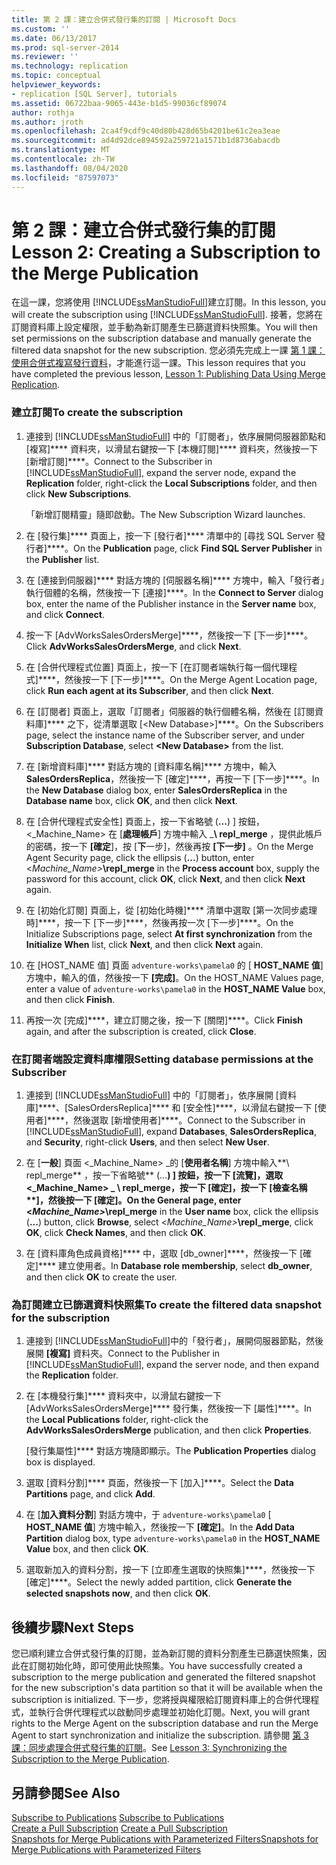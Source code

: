 ```yaml
---
title: 第 2 課：建立合併式發行集的訂閱 | Microsoft Docs
ms.custom: ''
ms.date: 06/13/2017
ms.prod: sql-server-2014
ms.reviewer: ''
ms.technology: replication
ms.topic: conceptual
helpviewer_keywords:
- replication [SQL Server], tutorials
ms.assetid: 06722baa-9065-443e-b1d5-99036cf89074
author: rothja
ms.author: jroth
ms.openlocfilehash: 2ca4f9cdf9c40d80b428d65b4201be61c2ea3eae
ms.sourcegitcommit: ad4d92dce894592a259721a1571b1d8736abacdb
ms.translationtype: MT
ms.contentlocale: zh-TW
ms.lasthandoff: 08/04/2020
ms.locfileid: "87597073"
---
```

# <a name="lesson-2-creating-a-subscription-to-the-merge-publication"></a><span data-ttu-id="f4d3c-102">第 2 課：建立合併式發行集的訂閱</span><span class="sxs-lookup"><span data-stu-id="f4d3c-102">Lesson 2: Creating a Subscription to the Merge Publication</span></span>
  <span data-ttu-id="f4d3c-103">在這一課，您將使用 [!INCLUDE[ssManStudioFull](../../includes/ssmanstudiofull-md.md)]建立訂閱。</span><span class="sxs-lookup"><span data-stu-id="f4d3c-103">In this lesson, you will create the subscription using [!INCLUDE[ssManStudioFull](../../includes/ssmanstudiofull-md.md)].</span></span> <span data-ttu-id="f4d3c-104">接著，您將在訂閱資料庫上設定權限，並手動為新訂閱產生已篩選資料快照集。</span><span class="sxs-lookup"><span data-stu-id="f4d3c-104">You will then set permissions on the subscription database and manually generate the filtered data snapshot for the new subscription.</span></span> <span data-ttu-id="f4d3c-105">您必須先完成上一課 [第 1 課：使用合併式複寫發行資料](lesson-1-publishing-data-using-merge-replication.md)，才能進行這一課。</span><span class="sxs-lookup"><span data-stu-id="f4d3c-105">This lesson requires that you have completed the previous lesson, [Lesson 1: Publishing Data Using Merge Replication](lesson-1-publishing-data-using-merge-replication.md).</span></span>  
  
### <a name="to-create-the-subscription"></a><span data-ttu-id="f4d3c-106">建立訂閱</span><span class="sxs-lookup"><span data-stu-id="f4d3c-106">To create the subscription</span></span>  
  
1.  <span data-ttu-id="f4d3c-107">連接到 [!INCLUDE[ssManStudioFull](../../includes/ssmanstudiofull-md.md)] 中的「訂閱者」，依序展開伺服器節點和 [複寫]\*\*\*\* 資料夾，以滑鼠右鍵按一下 [本機訂閱]\*\*\*\* 資料夾，然後按一下 [新增訂閱]\*\*\*\*。</span><span class="sxs-lookup"><span data-stu-id="f4d3c-107">Connect to the Subscriber in [!INCLUDE[ssManStudioFull](../../includes/ssmanstudiofull-md.md)], expand the server node, expand the **Replication** folder, right-click the **Local Subscriptions** folder, and then click **New Subscriptions**.</span></span>  
  
     <span data-ttu-id="f4d3c-108">「新增訂閱精靈」隨即啟動。</span><span class="sxs-lookup"><span data-stu-id="f4d3c-108">The New Subscription Wizard launches.</span></span>  
  
2.  <span data-ttu-id="f4d3c-109">在 [發行集]\*\*\*\* 頁面上，按一下 [發行者]\*\*\*\* 清單中的 [尋找 SQL Server 發行者]\*\*\*\*。</span><span class="sxs-lookup"><span data-stu-id="f4d3c-109">On the **Publication** page, click **Find SQL Server Publisher** in the **Publisher** list.</span></span>  
  
3.  <span data-ttu-id="f4d3c-110">在 [連接到伺服器]\*\*\*\* 對話方塊的 [伺服器名稱]\*\*\*\* 方塊中，輸入「發行者」執行個體的名稱，然後按一下 [連接]\*\*\*\*。</span><span class="sxs-lookup"><span data-stu-id="f4d3c-110">In the **Connect to Server** dialog box, enter the name of the Publisher instance in the **Server name** box, and click **Connect**.</span></span>  
  
4.  <span data-ttu-id="f4d3c-111">按一下 [AdvWorksSalesOrdersMerge]\*\*\*\*，然後按一下 [下一步]\*\*\*\*。</span><span class="sxs-lookup"><span data-stu-id="f4d3c-111">Click **AdvWorksSalesOrdersMerge**, and click **Next**.</span></span>  
  
5.  <span data-ttu-id="f4d3c-112">在 [合併代理程式位置] 頁面上，按一下 [在訂閱者端執行每一個代理程式]\*\*\*\*，然後按一下 [下一步]\*\*\*\*。</span><span class="sxs-lookup"><span data-stu-id="f4d3c-112">On the Merge Agent Location page, click **Run each agent at its Subscriber**, and then click **Next**.</span></span>  
  
6.  <span data-ttu-id="f4d3c-113">在 [訂閱者] 頁面上，選取「訂閱者」伺服器的執行個體名稱，然後在 [訂閱資料庫]\*\*\*\* 之下，從清單選取 [\<New Database>]\*\*\*\*。</span><span class="sxs-lookup"><span data-stu-id="f4d3c-113">On the Subscribers page, select the instance name of the Subscriber server, and under **Subscription Database**, select **\<New Database>** from the list.</span></span>  
  
7.  <span data-ttu-id="f4d3c-114">在 [新增資料庫]\*\*\*\* 對話方塊的 [資料庫名稱]\*\*\*\* 方塊中，輸入 **SalesOrdersReplica**，然後按一下 [確定]\*\*\*\*，再按一下 [下一步]\*\*\*\*。</span><span class="sxs-lookup"><span data-stu-id="f4d3c-114">In the **New Database** dialog box, enter **SalesOrdersReplica** in the **Database name** box, click **OK**, and then click **Next**.</span></span>  
  
8.  <span data-ttu-id="f4d3c-115">在 [合併代理程式安全性] 頁面上，按一下省略號 (**...**) ] 按鈕， \<_Machine_Name> 在 [**處理帳戶**] 方塊中輸入 _**\ repl_merge** ，提供此帳戶的密碼，按一下 **[確定**]，按 [**下**一步]，然後再按 **[下一步]** 。</span><span class="sxs-lookup"><span data-stu-id="f4d3c-115">On the Merge Agent Security page, click the ellipsis (**...**) button, enter \<_Machine_Name>_**\repl_merge** in the **Process account** box, supply the password for this account, click **OK**, click **Next**, and then click **Next** again.</span></span>  
  
9. <span data-ttu-id="f4d3c-116">在 [初始化訂閱] 頁面上，從 [初始化時機]\*\*\*\* 清單中選取 [第一次同步處理時]\*\*\*\*，按一下 [下一步]\*\*\*\*，然後再按一次 [下一步]\*\*\*\*。</span><span class="sxs-lookup"><span data-stu-id="f4d3c-116">On the Initialize Subscriptions page, select **At first synchronization** from the **Initialize When** list, click **Next**, and then click **Next** again.</span></span>  
  
10. <span data-ttu-id="f4d3c-117">在 [HOST_NAME 值] 頁面 `adventure-works\pamela0` 的 [ **HOST_NAME 值**] 方塊中，輸入的值，然後按一下 **[完成]**。</span><span class="sxs-lookup"><span data-stu-id="f4d3c-117">On the HOST_NAME Values page, enter a value of `adventure-works\pamela0` in the **HOST_NAME Value** box, and then click **Finish**.</span></span>  
  
11. <span data-ttu-id="f4d3c-118">再按一次 [完成]\*\*\*\*，建立訂閱之後，按一下 [關閉]\*\*\*\*。</span><span class="sxs-lookup"><span data-stu-id="f4d3c-118">Click **Finish** again, and after the subscription is created, click **Close**.</span></span>  
  
### <a name="setting-database-permissions-at-the-subscriber"></a><span data-ttu-id="f4d3c-119">在訂閱者端設定資料庫權限</span><span class="sxs-lookup"><span data-stu-id="f4d3c-119">Setting database permissions at the Subscriber</span></span>  
  
1.  <span data-ttu-id="f4d3c-120">連接到 [!INCLUDE[ssManStudioFull](../../includes/ssmanstudiofull-md.md)] 中的「訂閱者」，依序展開 [資料庫]\*\*\*\*、[SalesOrdersReplica]\*\*\*\* 和 [安全性]\*\*\*\*，以滑鼠右鍵按一下 [使用者]\*\*\*\*，然後選取 [新增使用者]\*\*\*\*。</span><span class="sxs-lookup"><span data-stu-id="f4d3c-120">Connect to the Subscriber in [!INCLUDE[ssManStudioFull](../../includes/ssmanstudiofull-md.md)], expand **Databases**, **SalesOrdersReplica**, and **Security**, right-click **Users**, and then select **New User**.</span></span>  
  
2.  <span data-ttu-id="f4d3c-121">在 [**一般**] 頁面 \<_Machine_Name> _的 [**使用者名稱**] 方塊中輸入**\ repl_merge** ，按一下省略號\*\* (...**) ] 按鈕，按一下 **[流覽]**，選取 \<_Machine_Name> _ **\ repl_merge**，按一下 **[確定]**，按一下 [**檢查名稱\*\*]，然後按一下 **[確定]**。</span><span class="sxs-lookup"><span data-stu-id="f4d3c-121">On the **General** page, enter \<_Machine_Name>_**\repl_merge** in the **User name** box, click the ellipsis (**...**) button, click **Browse**, select \<_Machine_Name>_**\repl_merge**, click **OK**, click **Check Names**, and then click **OK**.</span></span>  
  
3.  <span data-ttu-id="f4d3c-122">在 [資料庫角色成員資格]\*\*\*\* 中，選取 [db_owner]\*\*\*\*，然後按一下 [確定]\*\*\*\* 建立使用者。</span><span class="sxs-lookup"><span data-stu-id="f4d3c-122">In **Database role membership**, select **db_owner**, and then click **OK** to create the user.</span></span>  
  
### <a name="to-create-the-filtered-data-snapshot-for-the-subscription"></a><span data-ttu-id="f4d3c-123">為訂閱建立已篩選資料快照集</span><span class="sxs-lookup"><span data-stu-id="f4d3c-123">To create the filtered data snapshot for the subscription</span></span>  
  
1.  <span data-ttu-id="f4d3c-124">連接到 [!INCLUDE[ssManStudioFull](../../includes/ssmanstudiofull-md.md)]中的「發行者」，展開伺服器節點，然後展開 **[複寫]** 資料夾。</span><span class="sxs-lookup"><span data-stu-id="f4d3c-124">Connect to the Publisher in [!INCLUDE[ssManStudioFull](../../includes/ssmanstudiofull-md.md)], expand the server node, and then expand the **Replication** folder.</span></span>  
  
2.  <span data-ttu-id="f4d3c-125">在 [本機發行集]\*\*\*\* 資料夾中，以滑鼠右鍵按一下 [AdvWorksSalesOrdersMerge]\*\*\*\* 發行集，然後按一下 [屬性]\*\*\*\*。</span><span class="sxs-lookup"><span data-stu-id="f4d3c-125">In the **Local Publications** folder, right-click the **AdvWorksSalesOrdersMerge** publication, and then click **Properties**.</span></span>  
  
     <span data-ttu-id="f4d3c-126">[發行集屬性]\*\*\*\* 對話方塊隨即顯示。</span><span class="sxs-lookup"><span data-stu-id="f4d3c-126">The **Publication Properties** dialog box is displayed.</span></span>  
  
3.  <span data-ttu-id="f4d3c-127">選取 [資料分割]\*\*\*\* 頁面，然後按一下 [加入]\*\*\*\*。</span><span class="sxs-lookup"><span data-stu-id="f4d3c-127">Select the **Data Partitions** page, and click **Add**.</span></span>  
  
4.  <span data-ttu-id="f4d3c-128">在 [**加入資料分割**] 對話方塊中，于 `adventure-works\pamela0` [ **HOST_NAME 值**] 方塊中輸入，然後按一下 **[確定]**。</span><span class="sxs-lookup"><span data-stu-id="f4d3c-128">In the **Add Data Partition** dialog box, type `adventure-works\pamela0` in the **HOST_NAME Value** box, and then click **OK**.</span></span>  
  
5.  <span data-ttu-id="f4d3c-129">選取新加入的資料分割，按一下 [立即產生選取的快照集]\*\*\*\*，然後按一下 [確定]\*\*\*\*。</span><span class="sxs-lookup"><span data-stu-id="f4d3c-129">Select the newly added partition, click **Generate the selected snapshots now**, and then click **OK**.</span></span>  
  
## <a name="next-steps"></a><span data-ttu-id="f4d3c-130">後續步驟</span><span class="sxs-lookup"><span data-stu-id="f4d3c-130">Next Steps</span></span>  
 <span data-ttu-id="f4d3c-131">您已順利建立合併式發行集的訂閱，並為新訂閱的資料分割產生已篩選快照集，因此在訂閱初始化時，即可使用此快照集。</span><span class="sxs-lookup"><span data-stu-id="f4d3c-131">You have successfully created a subscription to the merge publication and generated the filtered snapshot for the new subscription's data partition so that it will be available when the subscription is initialized.</span></span> <span data-ttu-id="f4d3c-132">下一步，您將授與權限給訂閱資料庫上的合併代理程式，並執行合併代理程式以啟動同步處理並初始化訂閱。</span><span class="sxs-lookup"><span data-stu-id="f4d3c-132">Next, you will grant rights to the Merge Agent on the subscription database and run the Merge Agent to start synchronization and initialize the subscription.</span></span> <span data-ttu-id="f4d3c-133">請參閱 [第 3 課：同步處理合併式發行集的訂閱](lesson-3-synchronizing-the-subscription-to-the-merge-publication.md)。</span><span class="sxs-lookup"><span data-stu-id="f4d3c-133">See [Lesson 3: Synchronizing the Subscription to the Merge Publication](lesson-3-synchronizing-the-subscription-to-the-merge-publication.md).</span></span>  
  
## <a name="see-also"></a><span data-ttu-id="f4d3c-134">另請參閱</span><span class="sxs-lookup"><span data-stu-id="f4d3c-134">See Also</span></span>  
 <span data-ttu-id="f4d3c-135">[Subscribe to Publications](subscribe-to-publications.md) </span><span class="sxs-lookup"><span data-stu-id="f4d3c-135">[Subscribe to Publications](subscribe-to-publications.md) </span></span>  
 <span data-ttu-id="f4d3c-136">[Create a Pull Subscription](create-a-pull-subscription.md) </span><span class="sxs-lookup"><span data-stu-id="f4d3c-136">[Create a Pull Subscription](create-a-pull-subscription.md) </span></span>  
 [<span data-ttu-id="f4d3c-137">Snapshots for Merge Publications with Parameterized Filters</span><span class="sxs-lookup"><span data-stu-id="f4d3c-137">Snapshots for Merge Publications with Parameterized Filters</span></span>](snapshots-for-merge-publications-with-parameterized-filters.md)  
  
  
